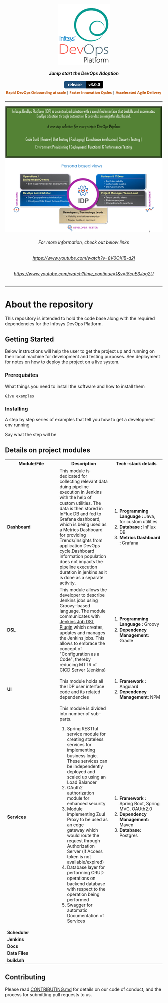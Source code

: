 <div align="center"><img src="/Images Folder/idplogo1 (2).png" align="top" />
</div>
<br/>
<div align="center"
<p><strong><em>Jump start the DevOps Adoption </em></span></strong></p>
<!--IDP Release --> 
<img src="/Images Folder/release.PNG" alt="Release" />
</div>
<div align="center">
<img src="/Images Folder/captcha1.PNG"/>
<hr/>
</div>
<div align="center">
<img src="/Images Folder/paas1.PNG" alt="IDP"/>
<br/>
<img src="/Images Folder/idp2.gif" alt="IDP" />
<br/>
<h6>For more information, check out below links</h6>
<h6><a href="https://www.youtube.com/watch?v=8V0OKlB-d2I" target="_blank">https://www.youtube.com/watch?v=8V0OKlB-d2I</a></h6>
<h6><a href="https://www.youtube.com/watch?time_continue=1&v=t8cuE3Jog2U" target="_blank">https://www.youtube.com/watch?time_continue=1&v=t8cuE3Jog2U</a></h6>
</div>
<hr/>

# About the repository

This repository is intended to hold the code base along with the required dependencies for the Infosys DevOps Platform.

## Getting Started

Below instructions will help the user to get the project up and running on their local machine for development and testing purposes. See deployment for notes on how to deploy the project on a live system.

### Prerequisites

What things you need to install the software and how to install them

```
Give examples
```

### Installing

A step by step series of examples that tell you how to get a development env running

Say what the step will be

## Details on project modules

<table>
<colgroup>
<col width="33.3%" />
<col width="33.3%" />
<col width="33.4%" />
</colgroup>

<tbody>
<tr>
  <th>Module/File</th>
  <th>Description</th>
  <th>Tech-stack details</th>
</tr>
<tr>
  <td><b>Dashboard</b></td>
  <td>This module is dedicated for collecting relevant data duing pipeline execution in Jenkins with the help of custom utilities. The data is then stored in InFlux DB and fed to Grafana dashboard, which is being used as a Metrics Dashboard for providing Trends/Insights from application DevOps cycle.Dashboard information population does not impacts the pipeline execution duration in jenkins as it is done as a separate activity. 

</td>
  <td>
    <ol>
    <li><b>Programming Language :</b> Java, for custom utilities</li>
    <li><b>Database :</b> InFlux DB</li>
    <li><b>Metrics Dashboard :</b> Grafana</li>
    </ol>
  </td>
</tr>
<tr>
  <td><b>DSL</b></td>
  <td>This module allows the developer to describe Jenkins jobs using Groovy-based language. The module communicates with <a href="https://wiki.jenkins.io/display/JENKINS/Job+DSL+Plugin">Jenkins Job DSL Plugin</a> which creates, updates and manages the Jenkins jobs. This allows to embrace the concept of "Configuration as a Code", thereby reducing MTTR of CICD Server (Jenkins)</td>
  <td>
    <ol>
    <li><b>Programming Language :</b> Groovy</li>
    <li><b>Dependency Management:</b> Gradle</li>
    </ol>
  </td>
</tr>
<tr>
  <td><b>UI</b></td>
  <td>This module holds all the IDP user interface code and its related dependencies</td>
  <td>
    <ol>
    <li><b>Framework :</b> Angular4</li>
    <li><b>Dependency Management:</b> NPM</li>
    </ol>
  </td>
</tr>
<tr>
  <td><b>Services</b></td>
  <td>This module is divided into number of sub-parts.
     <ol>
    <li>Spring RESTful service module for creating stateless services for implementing business logic. These services can be independently deployed and scaled up using an Load Balancer</li>
    <li>OAuth2 authorization module for enhanced security</li>
    <li>Module implementing Zuul Proxy to be used as an edge gateway which would route the request through Authorization Server (if Access token is not available/expired)</li>
     <li>Database layer for performing CRUD operations on backend database with respect to the operation being performed</li>
     <li>Swagger for automatic Documentation of Services</li>
    </ol>
    
 </td>
  <td>
    <ol>
    <li><b>Framework :</b> Spring Boot, Spring MVC, OAUth2.0</li>
    <li><b>Dependency Management:</b> Maven</li>
    <li><b>Database:</b> Postgres</li>
    </ol>
  </td>
</tr>
<tr>
  <td><b>Scheduler</b></td>
  <td></td>
  <td></td>
</tr>
<tr>
  <td><b>Jenkins</b></td>
  <td></td>
  <td></td>
</tr>
<tr>
  <td><b>Docs</b></td>
  <td></td>
  <td></td>
</tr>
<tr>
  <td><b>Data Files</b></td>
  <td></td>
  <td></td>
</tr>
<tr>
  <td><b>build.sh</b></td>
  <td></td>
  <td></td>
</tr>
</tbody>
</table>

## Contributing

Please read [CONTRIBUTING.md](/Contributing.md) for details on our code of conduct, and the process for submitting pull requests to us.


